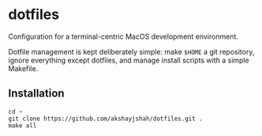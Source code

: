 # dotfiles

Configuration for a terminal-centric MacOS development environment.

Dotfile management is kept deliberately simple: make `$HOME` a git repository,
ignore everything except dotfiles, and manage install scripts with a simple
Makefile.

## Installation

```
cd ~
git clone https://github.com/akshayjshah/dotfiles.git .
make all
```

